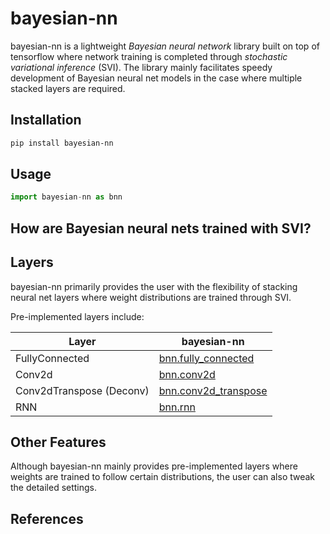 # bayesian-nn
bayesian-nn is a lightweight *Bayesian neural network* library built on top of tensorflow where network training is completed through *stochastic variational inference* (SVI). The library mainly facilitates speedy development of Bayesian neural net models in the case where multiple stacked layers are required.

## Installation
```bash
pip install bayesian-nn
```

## Usage
```python
import bayesian-nn as bnn
```

## How are Bayesian neural nets trained with SVI?


## Layers
bayesian-nn primarily provides the user with the flexibility of stacking neural net layers where weight distributions are trained through SVI.

Pre-implemented layers include:

Layer | bayesian-nn
------- | --------
FullyConnected | [bnn.fully_connected]()
Conv2d | [bnn.conv2d]()
Conv2dTranspose (Deconv) | [bnn.conv2d_transpose]()
RNN | [bnn.rnn]()

## Other Features
Although bayesian-nn mainly provides pre-implemented layers where weights are trained to follow certain distributions, the user can also tweak the detailed settings. 

## References
